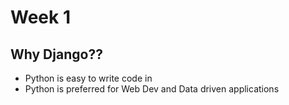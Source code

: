 # Week 1

## Why Django??

- Python is easy to write code in
- Python is preferred for Web Dev and Data driven applications
